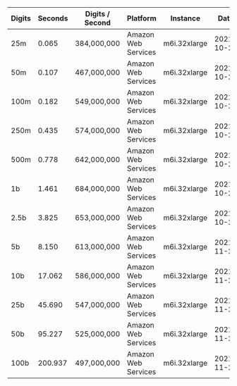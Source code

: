 | Digits | Seconds | Digits / Second | Platform | Instance | Date | Files |
| ------ | ------- | --------------- | -------- | -------- | ---- | ----- |
| 25m | 0.065 | 384,000,000 | Amazon Web Services | m6i.32xlarge | 2021-10-29 | [cfg](../Amazon%20Web%20Services/m6i.32xlarge/2%5E%28%E2%85%90%29%20%5BNative%5D/2%5E%28%E2%85%90%29%20-%2020211029-154553.cfg) [out](../Amazon%20Web%20Services/m6i.32xlarge/2%5E%28%E2%85%90%29%20%5BNative%5D/2%5E%28%E2%85%90%29%20-%2020211029-154553.out) [txt](../Amazon%20Web%20Services/m6i.32xlarge/2%5E%28%E2%85%90%29%20%5BNative%5D/2%5E%28%E2%85%90%29%20-%2020211029-154553.txt) |
| 50m | 0.107 | 467,000,000 | Amazon Web Services | m6i.32xlarge | 2021-10-29 | [cfg](../Amazon%20Web%20Services/m6i.32xlarge/2%5E%28%E2%85%90%29%20%5BNative%5D/2%5E%28%E2%85%90%29%20-%2020211029-160026.cfg) [out](../Amazon%20Web%20Services/m6i.32xlarge/2%5E%28%E2%85%90%29%20%5BNative%5D/2%5E%28%E2%85%90%29%20-%2020211029-160026.out) [txt](../Amazon%20Web%20Services/m6i.32xlarge/2%5E%28%E2%85%90%29%20%5BNative%5D/2%5E%28%E2%85%90%29%20-%2020211029-160026.txt) |
| 100m | 0.182 | 549,000,000 | Amazon Web Services | m6i.32xlarge | 2021-10-29 | [cfg](../Amazon%20Web%20Services/m6i.32xlarge/2%5E%28%E2%85%90%29%20%5BNative%5D/2%5E%28%E2%85%90%29%20-%2020211029-160035.cfg) [out](../Amazon%20Web%20Services/m6i.32xlarge/2%5E%28%E2%85%90%29%20%5BNative%5D/2%5E%28%E2%85%90%29%20-%2020211029-160035.out) [txt](../Amazon%20Web%20Services/m6i.32xlarge/2%5E%28%E2%85%90%29%20%5BNative%5D/2%5E%28%E2%85%90%29%20-%2020211029-160035.txt) |
| 250m | 0.435 | 574,000,000 | Amazon Web Services | m6i.32xlarge | 2021-10-29 | [cfg](../Amazon%20Web%20Services/m6i.32xlarge/2%5E%28%E2%85%90%29%20%5BNative%5D/2%5E%28%E2%85%90%29%20-%2020211029-160040.cfg) [out](../Amazon%20Web%20Services/m6i.32xlarge/2%5E%28%E2%85%90%29%20%5BNative%5D/2%5E%28%E2%85%90%29%20-%2020211029-160040.out) [txt](../Amazon%20Web%20Services/m6i.32xlarge/2%5E%28%E2%85%90%29%20%5BNative%5D/2%5E%28%E2%85%90%29%20-%2020211029-160040.txt) |
| 500m | 0.778 | 642,000,000 | Amazon Web Services | m6i.32xlarge | 2021-10-29 | [cfg](../Amazon%20Web%20Services/m6i.32xlarge/2%5E%28%E2%85%90%29%20%5BNative%5D/2%5E%28%E2%85%90%29%20-%2020211029-170951.cfg) [out](../Amazon%20Web%20Services/m6i.32xlarge/2%5E%28%E2%85%90%29%20%5BNative%5D/2%5E%28%E2%85%90%29%20-%2020211029-170951.out) [txt](../Amazon%20Web%20Services/m6i.32xlarge/2%5E%28%E2%85%90%29%20%5BNative%5D/2%5E%28%E2%85%90%29%20-%2020211029-170951.txt) |
| 1b | 1.461 | 684,000,000 | Amazon Web Services | m6i.32xlarge | 2021-10-29 | [cfg](../Amazon%20Web%20Services/m6i.32xlarge/2%5E%28%E2%85%90%29%20%5BNative%5D/2%5E%28%E2%85%90%29%20-%2020211029-171012.cfg) [out](../Amazon%20Web%20Services/m6i.32xlarge/2%5E%28%E2%85%90%29%20%5BNative%5D/2%5E%28%E2%85%90%29%20-%2020211029-171012.out) [txt](../Amazon%20Web%20Services/m6i.32xlarge/2%5E%28%E2%85%90%29%20%5BNative%5D/2%5E%28%E2%85%90%29%20-%2020211029-171012.txt) |
| 2.5b | 3.825 | 653,000,000 | Amazon Web Services | m6i.32xlarge | 2021-10-29 | [cfg](../Amazon%20Web%20Services/m6i.32xlarge/2%5E%28%E2%85%90%29%20%5BNative%5D/2%5E%28%E2%85%90%29%20-%2020211029-202656.cfg) [out](../Amazon%20Web%20Services/m6i.32xlarge/2%5E%28%E2%85%90%29%20%5BNative%5D/2%5E%28%E2%85%90%29%20-%2020211029-202656.out) [txt](../Amazon%20Web%20Services/m6i.32xlarge/2%5E%28%E2%85%90%29%20%5BNative%5D/2%5E%28%E2%85%90%29%20-%2020211029-202656.txt) |
| 5b | 8.150 | 613,000,000 | Amazon Web Services | m6i.32xlarge | 2021-11-27 | [cfg](../Amazon%20Web%20Services/m6i.32xlarge/2%5E%28%E2%85%90%29%20%5BNative%5D/2%5E%28%E2%85%90%29%20-%2020211127-124512.cfg) [out](../Amazon%20Web%20Services/m6i.32xlarge/2%5E%28%E2%85%90%29%20%5BNative%5D/2%5E%28%E2%85%90%29%20-%2020211127-124512.out) [txt](../Amazon%20Web%20Services/m6i.32xlarge/2%5E%28%E2%85%90%29%20%5BNative%5D/2%5E%28%E2%85%90%29%20-%2020211127-124512.txt) |
| 10b | 17.062 | 586,000,000 | Amazon Web Services | m6i.32xlarge | 2021-11-27 | [cfg](../Amazon%20Web%20Services/m6i.32xlarge/2%5E%28%E2%85%90%29%20%5BNative%5D/2%5E%28%E2%85%90%29%20-%2020211127-124552.cfg) [out](../Amazon%20Web%20Services/m6i.32xlarge/2%5E%28%E2%85%90%29%20%5BNative%5D/2%5E%28%E2%85%90%29%20-%2020211127-124552.out) [txt](../Amazon%20Web%20Services/m6i.32xlarge/2%5E%28%E2%85%90%29%20%5BNative%5D/2%5E%28%E2%85%90%29%20-%2020211127-124552.txt) |
| 25b | 45.690 | 547,000,000 | Amazon Web Services | m6i.32xlarge | 2021-11-27 | [cfg](../Amazon%20Web%20Services/m6i.32xlarge/2%5E%28%E2%85%90%29%20%5BNative%5D/2%5E%28%E2%85%90%29%20-%2020211127-124732.cfg) [out](../Amazon%20Web%20Services/m6i.32xlarge/2%5E%28%E2%85%90%29%20%5BNative%5D/2%5E%28%E2%85%90%29%20-%2020211127-124732.out) [txt](../Amazon%20Web%20Services/m6i.32xlarge/2%5E%28%E2%85%90%29%20%5BNative%5D/2%5E%28%E2%85%90%29%20-%2020211127-124732.txt) |
| 50b | 95.227 | 525,000,000 | Amazon Web Services | m6i.32xlarge | 2021-11-27 | [cfg](../Amazon%20Web%20Services/m6i.32xlarge/2%5E%28%E2%85%90%29%20%5BNative%5D/2%5E%28%E2%85%90%29%20-%2020211127-125056.cfg) [out](../Amazon%20Web%20Services/m6i.32xlarge/2%5E%28%E2%85%90%29%20%5BNative%5D/2%5E%28%E2%85%90%29%20-%2020211127-125056.out) [txt](../Amazon%20Web%20Services/m6i.32xlarge/2%5E%28%E2%85%90%29%20%5BNative%5D/2%5E%28%E2%85%90%29%20-%2020211127-125056.txt) |
| 100b | 200.937 | 497,000,000 | Amazon Web Services | m6i.32xlarge | 2021-11-27 | [cfg](../Amazon%20Web%20Services/m6i.32xlarge/2%5E%28%E2%85%90%29%20%5BNative%5D/2%5E%28%E2%85%90%29%20-%2020211127-125749.cfg) [out](../Amazon%20Web%20Services/m6i.32xlarge/2%5E%28%E2%85%90%29%20%5BNative%5D/2%5E%28%E2%85%90%29%20-%2020211127-125749.out) [txt](../Amazon%20Web%20Services/m6i.32xlarge/2%5E%28%E2%85%90%29%20%5BNative%5D/2%5E%28%E2%85%90%29%20-%2020211127-125749.txt) |
